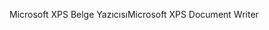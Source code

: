 <span data-ttu-id="437f0-101">Microsoft XPS Belge Yazıcısı</span><span class="sxs-lookup"><span data-stu-id="437f0-101">Microsoft XPS Document Writer</span></span>